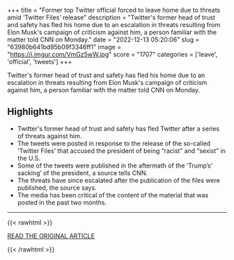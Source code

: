 +++
title = "Former top Twitter official forced to leave home due to threats amid ‘Twitter Files’ release"
description = "Twitter's former head of trust and safety has fled his home due to an escalation in threats resulting from Elon Musk's campaign of criticism against him, a person familiar with the matter told CNN on Monday."
date = "2022-12-13 05:20:06"
slug = "63980b641bd85b09f3346ff1"
image = "https://i.imgur.com/VmGz5wW.jpg"
score = "1707"
categories = ['leave', 'official', 'tweets']
+++

Twitter's former head of trust and safety has fled his home due to an escalation in threats resulting from Elon Musk's campaign of criticism against him, a person familiar with the matter told CNN on Monday.

## Highlights

- Twitter's former head of trust and safety has fled Twitter after a series of threats against him.
- The tweets were posted in response to the release of the so-called ‘Twitter Files’ that accused the president of being “racist” and “sexist” in the U.S.
- Some of the tweets were published in the aftermath of the ‘Trump’s’ sacking’ of the president, a source tells CNN.
- The threats have since escalated after the publication of the files were published, the source says.
- The media has been critical of the content of the material that was posted in the past two months.

---

{{< rawhtml >}}
  <p class="article-category">
    <a target="_blank" href="https://www.cnn.com/2022/12/12/tech/twitter-files-yoel-roth/index.html">READ THE ORIGINAL ARTICLE</a>
  </p>
{{< /rawhtml >}}
